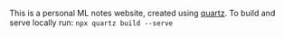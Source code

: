 This is a personal ML notes website, created using [quartz](https://github.com/jackyzha0/quartz).
To build and serve locally run: ```npx quartz build --serve```